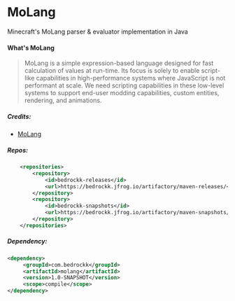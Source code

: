 # MoLang
Minecraft's MoLang parser & evaluator implementation in Java

#### What's MoLang
> MoLang is a simple expression-based language designed for fast calculation of values at run-time. Its focus is solely to enable script-like capabilities in high-performance systems where JavaScript is not performant at scale. We need scripting capabilities in these low-level systems to support end-user modding capabilities, custom entities, rendering, and animations.


##### Credits:
- [MoLang](https://github.com/bridge-core/MoLang)

##### Repos:
```xml
    <repositories>
        <repository>
            <id>bedrockk-releases</id>
            <url>https://bedrockk.jfrog.io/artifactory/maven-releases/</url>
        </repository>
        <repository>
            <id>bedrockk-snapshots</id>
            <url>https://bedrockk.jfrog.io/artifactory/maven-snapshots/</url>
        </repository>
    </repositories>
```

##### Dependency:
```xml
<dependency>
     <groupId>com.bedrockk</groupId>
     <artifactId>molang</artifactId>
     <version>1.0-SNAPSHOT</version>
     <scope>compile</scope>
</dependency>
```
